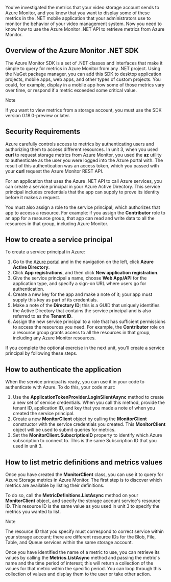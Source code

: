 You've investigated the metrics that your video storage account sends to Azure Monitor, and you know that you want to display some of these metrics in the .NET mobile application that your administrators use to monitor the behavior of your video management system. Now you need to know how to use the Azure Monitor .NET API to retrieve metrics from Azure Monitor.

## Overview of the Azure Monitor .NET SDK

The Azure Monitor SDK is a set of .NET classes and interfaces that make it simple to query for metrics in Azure Monitor from any .NET project. Using the NuGet package manager, you can add this SDK to desktop application projects, mobile apps, web apps, and other types of custom projects. You could, for example, display in a mobile app how some of those metrics vary over time, or respond if a metric exceeded some critical value.

> [!NOTE] 
> If you want to view metrics from a storage account, you must use the SDK version 0.18.0-preview or later.

## Security Requirements

Azure carefully controls access to metrics by authenticating users and authorizing them to access different resources. In unit 3, when you used **curl** to request storage metrics from Azure Monitor, you used the **az** utility to authenticate as the user you were logged into the Azure portal with. The result of this authentication was an access token, which you passed with your **curl** request the Azure Monitor REST API.

For an application that uses the Azure .NET API to call Azure services, you can create a service principal in your Azure Active Directory. This service principal includes credentials that the app can supply to prove its identity before it makes a request.

You must also assign a role to the service principal, which authorizes that app to access a resource. For example: if you assign the **Contributor** role to an app for a resource group, that app can read and write data to all the resources in that group, including Azure Monitor.

## How to create a service principal

To create a service principal in Azure:

1. Go to the [Azure portal](https://portal.azure.com/) and in the navigation on the left, click **Azure Active Directory**.
1. Click **App registrations**, and then click **New application registration**.
1. Give the service principal a name, choose **Web App/API** for the application type, and specify a sign-on URL where users go for authentication.
1. Create a new key for the app and make a note of it; your app must supply this key as part of its credentials.
1. Make a note of the **Directory ID**; this is a GUID that uniquely identifies the Active Directory that contains the service principal and is also referred to as the **Tenant ID**.
1. Assign the new service principal to a role that has sufficient permissions to access the resources you need. For example, the **Contributor** role on a resource group grants access to all the resources in that group, including any Azure Monitor resources.

If you complete the optional exercise in the next unit, you'll create a service principal by following these steps.

## How to authenticate the application

When the service principal is ready, you can use it in your code to authenticate with Azure. To do this, your code must:

1. Use the **ApplicationTokenProvider.LoginSilentAsync** method to create a new set of service credentials. When you call this method, provide the tenant ID, application ID, and key that you made a note of when you created the service principal.
1. Create a new **MonitorClient** object by calling the **MonitorClient** constructor with the service credentials you created. This **MonitorClient** object will be used to submit queries for metrics.
1. Set the **MonitorClient.SubscriptionID** property to identify which Azure subscription to connect to. This is the same Subscription ID that you used in unit 3.

## How to list metric definitions and metrics values

Once you have created the **MonitorClient** class, you can use it to query for Azure Storage metrics in Azure Monitor. The first step is to discover which metrics are available by listing their definitions.

To do so, call the **MetricDefinitions.ListAsync** method on your **MonitorClient** object, and specify the storage account service's resource ID. This resource ID is the same value as you used in unit 3 to specify the metrics you wanted to list.

>[!NOTE] 
> The resource ID that you specify must correspond to correct service within your storage account; there are different resource IDs for the Blob, File, Table, and Queue services within the same storage account.

Once you have identified the name of a metric to use, you can retrieve its values by calling the **Metrics.ListAsync** method and passing the metric's name and the time period of interest; this will return a collection of the values for that metric within the specific period. You can loop through this collection of values and display them to the user or take other action.
